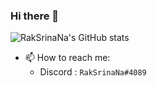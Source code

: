 ### Hi there 👋

![RakSrinaNa's GitHub stats](https://github-readme-stats.vercel.app/api?username=RakSrinaNa&include_all_commits=true&count_private=true&show_icons=true&theme=dark)

- 📫 How to reach me: 
  - Discord : `RakSrinaNa#4089`
